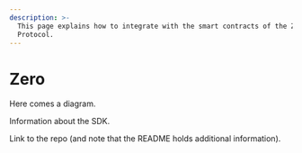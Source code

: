```yaml
---
description: >-
  This page explains how to integrate with the smart contracts of the Zero
  Protocol.
---
```


# Zero

Here comes a diagram.

Information about the SDK.

Link to the repo (and note that the README holds additional information).
